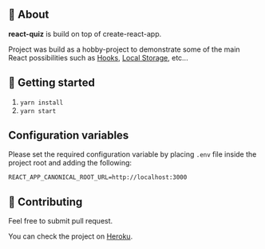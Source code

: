 ## 🔸 About

**react-quiz** is build on top of create-react-app.

Project was build as a hobby-project to demonstrate some of the main React possibilities such as [Hooks](https://reactjs.org/docs/hooks-intro.html), [Local Storage](https://www.npmjs.com/package/use-local-storage), etc...

## 🔸 Getting started

1. `yarn install`
2. `yarn start`

## Configuration variables

Please set the required configuration variable by placing `.env` file inside the project root and adding the following:

`REACT_APP_CANONICAL_ROOT_URL=http://localhost:3000`

## 🔸 Contributing

Feel free to submit pull request.

You can check the project on [Heroku](https://react-quiz-beta.herokuapp.com/).
